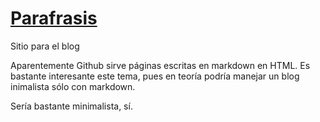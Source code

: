 # [Parafrasis](https://github.com/parafrasis/parafrasis.github.io)
Sitio para el blog

Aparentemente Github sirve páginas escritas en markdown en HTML. Es bastante interesante este tema, pues en teoría podría manejar un blog inimalista sólo con markdown.

Sería bastante minimalista, sí. 
